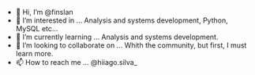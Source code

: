 - 👋 Hi, I’m @finslan
- 👀 I’m interested in ... Analysis and systems development, Python, MySQL etc...
- 🌱 I’m currently learning ... Analysis and systems development.
- 💞️ I’m looking to collaborate on ... Whith the community, but first, I must learn more.
- 📫 How to reach me ... @hiiago.silva_

<!---
finslan/finslan is a ✨ special ✨ repository because its `README.md` (this file) appears on your GitHub profile.
You can click the Preview link to take a look at your changes.
--->
